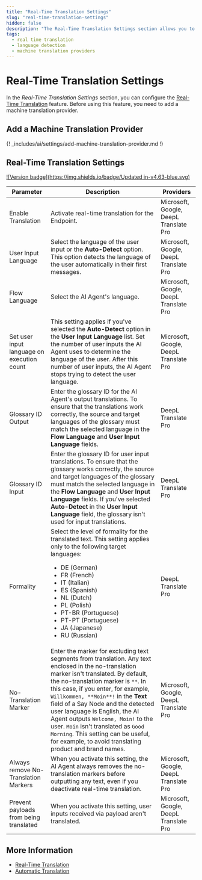 ```yaml
---
title: "Real-Time Translation Settings" 
slug: "real-time-translation-settings" 
hidden: false
description: "The Real-Time Translation Settings section allows you to configure the Real-Time Translation feature, which enables real-time translation of user input and AI Agent output."
tags:
  - real time translation
  - language detection
  - machine translation providers
---
```


# Real-Time Translation Settings

In the _Real-Time Translation Settings_ section, you can configure the [Real-Time Translation](../../build/translation-and-localization/real-time-translation.md) feature. Before using this feature, you need to add a machine translation provider.

## Add a Machine Translation Provider

{! _includes/ai/settings/add-machine-translation-provider.md !}

## Real-Time Translation Settings

[![Version badge](https://img.shields.io/badge/Updated in-v4.63-blue.svg)](../../../release-notes/4.63.md)

| Parameter                                  | Description                                                                                                                                                                                                                                                                                                                                                                                                                                                                                                         | Providers                              |
|--------------------------------------------|---------------------------------------------------------------------------------------------------------------------------------------------------------------------------------------------------------------------------------------------------------------------------------------------------------------------------------------------------------------------------------------------------------------------------------------------------------------------------------------------------------------------|----------------------------------------|
| Enable Translation                         | Activate real-time translation for the Endpoint.                                                                                                                                                                                                                                                                                                                                                                                                                                                                    | Microsoft, Google, DeepL Translate Pro |
| User Input Language                        | Select the language of the user input or the **Auto-Detect** option. This option detects the language of the user automatically in their first messages.                                                                                                                                                                                                                                                                                                                                                            | Microsoft, Google, DeepL Translate Pro |
| Flow Language                              | Select the AI Agent's language.                                                                                                                                                                                                                                                                                                                                                                                                                                                                                     | Microsoft, Google, DeepL Translate Pro |
| Set user input language on execution count | This setting applies if you've selected the **Auto-Detect** option in the **User Input Language** list. Set the number of user inputs the AI Agent uses to determine the language of the user. After this number of user inputs, the AI Agent stops trying to detect the user language.                                                                                                                                                                                                                             | Microsoft, Google, DeepL Translate Pro |
| Glossary ID Output                         | Enter the glossary ID for the AI Agent's output translations. To ensure that the translations work correctly, the source and target languages of the glossary must match the selected language in the **Flow Language** and **User Input Language** fields.                                                                                                                                                                                                                                                         | DeepL Translate Pro                    |
| Glossary ID Input                          | Enter the glossary ID for user input translations. To ensure that the glossary works correctly, the source and target languages of the glossary must match the selected language in the **Flow Language** and **User Input Language** fields. If you've selected **Auto-Detect** in the **User Input Language** field, the glossary isn't used for input translations.                                                                                                                                              | DeepL Translate Pro                    |
| Formality                                  | Select the level of formality for the translated text. This setting applies only to the following target languages: <ul><li>DE (German)</li><li>FR (French)</li><li>IT (Italian)</li><li>ES (Spanish)</li><li>NL (Dutch)</li><li>PL (Polish)</li><li>PT-BR (Portuguese)</li><li>PT-PT (Portuguese)</li><li>JA (Japanese)</li><li>RU (Russian)</li></ul>                                                                                                                                                             | DeepL Translate Pro                    |
| No-Translation Marker                      | Enter the marker for excluding text segments from translation. Any text enclosed in the no-translation marker isn't translated. By default, the no-translation marker is `**`. In this case, if you enter, for example, `Willkommen, **Moin**!` in the **Text** field of a Say Node and the detected user language is English, the AI Agent outputs `Welcome, Moin!` to the user. `Moin` isn't translated as `Good Morning`. This setting can be useful, for example, to avoid translating product and brand names. | Microsoft, Google, DeepL Translate Pro |
| Always remove No-Translation Markers       | When you activate this setting, the AI Agent always removes the no-translation markers before outputting any text, even if you deactivate real-time translation.                                                                                                                                                                                                                                                                                                                                                    | Microsoft, Google, DeepL Translate Pro |
| Prevent payloads from being translated     | When you activate this setting, user inputs received via payload aren't translated.                                                                                                                                                                                                                                                                                                                                                                                                                                 | Microsoft, Google, DeepL Translate Pro |

## More Information

- [Real-Time Translation](../../build/translation-and-localization/real-time-translation.md)
- [Automatic Translation](../../build/translation-and-localization/auto-translation.md)